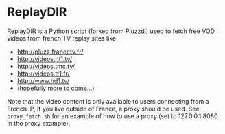 # ReplayDlR

ReplayDlR is a Python script (forked from Pluzzdl) used to fetch free VOD
videos from french TV replay sites like 
- http://pluzz.francetv.fr/
- http://videos.nt1.tv/
- http://videos.tmc.tv/
- http://videos.tf1.fr/
- http://www.hd1.tv/
- (hopefully more to come...)

Note that the video content is only available to users connecting from a
French IP, if you live outside of France, a proxy should be used. See
`proxy_fetch.sh` for an example of how to use a proxy (set to
127.0.0.1:8080 in the proxy example).



